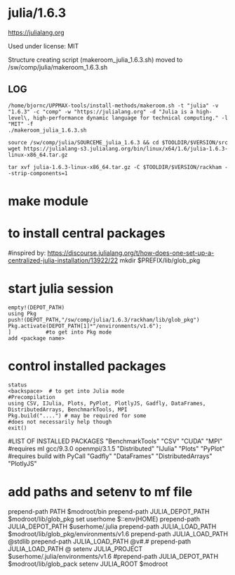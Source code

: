 julia/1.6.3
========================

<https://julialang.org>

Used under license:
MIT


Structure creating script (makeroom_julia_1.6.3.sh) moved to /sw/comp/julia/makeroom_1.6.3.sh

LOG
---

    /home/bjornc/UPPMAX-tools/install-methods/makeroom.sh -t "julia" -v "1.6.3" -c "comp" -w "https://julialang.org" -d "Julia is a high-level\, high-performance dynamic language for technical computing." -l "MIT" -f
    ./makeroom_julia_1.6.3.sh

    source /sw/comp/julia/SOURCEME_julia_1.6.3 && cd $TOOLDIR/$VERSION/src
    wget https://julialang-s3.julialang.org/bin/linux/x64/1.6/julia-1.6.3-linux-x86_64.tar.gz

    tar xvf julia-1.6.3-linux-x86_64.tar.gz -C $TOOLDIR/$VERSION/rackham --strip-components=1
# make module   
# to install central packages
#inspired by: https://discourse.julialang.org/t/how-does-one-set-up-a-centralized-julia-installation/13922/22
    mkdir $PREFIX/lib/glob_pkg
#    start julia session
    empty!(DEPOT_PATH)
    using Pkg
    push!(DEPOT_PATH,"/sw/comp/julia/1.6.3/rackham/lib/glob_pkg")
    Pkg.activate(DEPOT_PATH[1]*"/environments/v1.6");
    ]           #to get into Pkg mode
    add <package name>
#    control installed packages
    status
    <backspace>  # to get into Julia mode
    #Precompilation
    using CSV, IJulia, Plots, PyPlot, PlotlyJS, Gadfly, DataFrames, DistributedArrays, BenchmarkTools, MPI
    Pkg.build("....") # may be required for some
    #does not necessarily help though
    exit()

#LIST OF INSTALLED PACKAGES
  "BenchmarkTools"
  "CSV"
  "CUDA"
  "MPI"                 #requires ml gcc/9.3.0 openmpi/3.1.5
  "Distributed"
  "IJulia"
  "Plots"
  "PyPlot"      #requires build with PyCall
  "Gadfly"
  "DataFrames"
  "DistributedArrays"
  "PlotlyJS"
 
# add paths and setenv to mf file
prepend-path    PATH                $modroot/bin
prepend-path    JULIA_DEPOT_PATH    $modroot/lib/glob_pkg
set             userhome            $::env(HOME)
prepend-path    JULIA_DEPOT_PATH    $userhome/.julia
prepend-path    JULIA_LOAD_PATH     $modroot/lib/glob_pkg/environments/v1.6
prepend-path    JULIA_LOAD_PATH     @stdlib
prepend-path    JULIA_LOAD_PATH     @v#.#
prepend-path    JULIA_LOAD_PATH     @
setenv    JULIA_PROJECT       $userhome/.julia/environments/v1.6
#prepend-path    JULIA_DEPOT_PATH    $modroot/lib/glob_pack
setenv          JULIA_ROOT          $modroot

